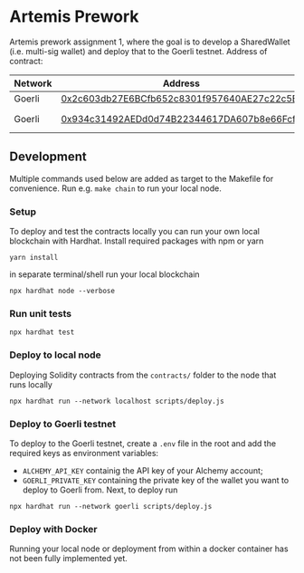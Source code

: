 # Artemis Prework

Artemis prework assignment 1, where the goal is to develop a SharedWallet (i.e. multi-sig wallet) and deploy that to the Goerli testnet. Address of contract:


| Network | Address | Version |
|---|---|---|
| Goerli | [0x2c603db27E6BCfb652c8301f957640AE27c22c5E](https://goerli.etherscan.io/address/0x2c603db27E6BCfb652c8301f957640AE27c22c5E) | First |
| Goerli | [0x934c31492AEDd0d74B22344617DA607b8e66Fcf2](https://goerli.etherscan.io/address/0x934c31492AEDd0d74B22344617DA607b8e66Fcf2) | Final submit |


## Development

Multiple commands used below are added as target to the Makefile for convenience. Run e.g. `make chain` to run your local node.

### Setup

To deploy and test the contracts locally you can run your own local blockchain with Hardhat. Install required packages with npm or yarn
```
yarn install
```
in separate terminal/shell run your local blockchain
```
npx hardhat node --verbose
```

### Run unit tests
```
npx hardhat test
```

### Deploy to local node

Deploying Solidity contracts from the `contracts/` folder to the node that runs locally
```
npx hardhat run --network localhost scripts/deploy.js
```
### Deploy to Goerli testnet
To deploy to the Goerli testnet, create a `.env` file in the root and add the required keys as environment variables:
- `ALCHEMY_API_KEY` containig the API key of your Alchemy account;
- `GOERLI_PRIVATE_KEY` containing the private key of the wallet you want to deploy to Goerli from.
Next, to deploy run
```
npx hardhat run --network goerli scripts/deploy.js
```

### Deploy with Docker

Running your local node or deployment from within a docker container has not been fully implemented yet.